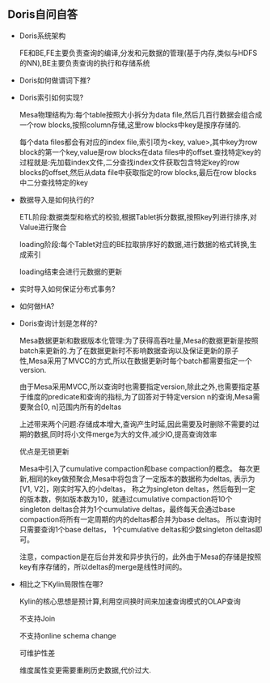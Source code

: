 ## Doris自问自答

- Doris系统架构

  FE和BE,FE主要负责查询的编译,分发和元数据的管理(基于内存,类似与HDFS的NN),BE主要负责查询的执行和存储系统

- Doris如何做谓词下推?

- Doris索引如何实现?

  Mesa物理结构为:每个table按照大小拆分为data file,然后几百行数据会组合成一个row blocks,按照column存储,这里row blocks中key是按序存储的.

  每个data files都会有对应的index file,索引项为<key, value>,其中key为row block的第一个key,value是row blocks在data files中的offset.查找特定key的过程就是:先加载index文件,二分查找index文件获取包含特定key的row blocks的offset,然后从data file中获取指定的row blocks,最后在row blocks中二分查找特定的key

- 数据导入是如何执行的?

  ETL阶段:数据类型和格式的校验,根据Tablet拆分数据,按照key列进行排序,对Value进行聚合

  loading阶段:每个Tablet对应的BE拉取排序好的数据,进行数据的格式转换,生成索引

  loading结束会进行元数据的更新

- 实时导入如何保证分布式事务?

- 如何做HA?

- Doris查询计划是怎样的?

  Mesa数据更新和数据版本化管理:为了获得高吞吐量,Mesa的数据更新是按照batch来更新的.为了在数据更新时不影响数据查询以及保证更新的原子性,Mesa采用了MVCC的方式,所以在数据更新时每个batch都需要指定一个version.

  由于Mesa采用MVCC,所以查询时也需要指定version,除此之外,也需要指定基于维度的predicate和查询的指标,为了回答对于特定version n的查询,Mesa需要聚合[0, n]范围内所有的deltas

  上述带来两个问题:存储成本增大,查询产生时延,因此需要及时删除不需要的过期的数据,同时将小文件merge为大的文件,减少IO,提高查询效率

  优点是无锁更新

  Mesa中引入了cumulative compaction和base compaction的概念。 每次更新,相同的key做预聚合,Mesa中将包含了一定版本的数据称为deltas, 表示为[V1, V2]，刚实时写入的小deltas， 称之为singleton deltas，然后每到一定的版本数，例如版本数为10，就通过cumulative compaction将10个singleton deltas合并为1个cumulative deltas，最终每天会通过base compaction将所有一定周期的内的deltas都合并为base deltas。 所以查询时只需要查询1个base deltas， 1个cumulative deltas和少数singleton deltas即可。

  注意，compaction是在后台并发和异步执行的，此外由于Mesa的存储是按照key有序存储的，所以deltas的merge是线性时间的。

- 相比之下Kylin局限性在哪?

  Kylin的核心思想是预计算,利用空间换时间来加速查询模式的OLAP查询

  不支持Join

  不支持online schema change

  可维护性差

  维度属性变更需要重刷历史数据,代价过大.



